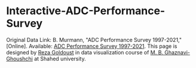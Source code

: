 # Interactive-ADC-Performance-Survey

Original Data Link: B. Murmann, "ADC Performance Survey 1997-2021," 
[Online]. Available: [ADC Performance Survey 1997-2021](http://web.stanford.edu/~murmann/adcsurvey.html]http://web.stanford.edu/~murmann/adcsurvey.html).
This page is designed by  [Reza Goldoust](https://scholar.google.com/citations?hl=en&user=xqYHfiIAAAAJ&view_op=list_works&sortby=pubdate) in data visualization course of [M. B. Ghaznavi-Ghoushchi](https://scholar.google.com/citations?hl=en&user=np4oczEAAAAJ&view_op=list_works&sortby=pubdate) at Shahed university.
